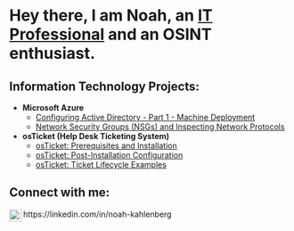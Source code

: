 <h1>Hey there, I am Noah, an <a href="https://linkedin.com/in/noah-kahlenberg">IT Professional</a> and an OSINT enthusiast.</h1>

<h2>Information Technology Projects:</h2>

- <b>Microsoft Azure</b>
  - [Configuring Active Directory - Part 1 - Machine Deployment](https://github.com/nkernalkberg/configure-ad)
  - [Network Security Groups (NSGs) and Inspecting Network Protocols](https://github.com/nkernalkberg/azure-network-protocols)
- <b>osTicket (Help Desk Ticketing System)</b>
  - [osTicket: Prerequisites and Installation](https://github.com/nkernalkberg/osticket-prereqs)
  - [osTicket: Post-Installation Configuration](https://github.com/nkernalkberg/post-install-config)
  - [osTicket: Ticket Lifecycle Examples](https://github.com/nkernalkberg/ticket-lifecycle)

<h2>Connect with me:</h2>
<img align="left" alt="Josh | LinkedIn" width="22px" src="https://cdn.jsdelivr.net/npm/simple-icons@v3/icons/linkedin.svg" />
https://linkedin.com/in/noah-kahlenberg
